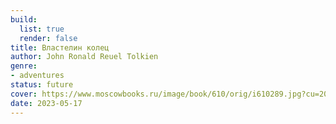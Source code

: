 ```yaml
---
build:
  list: true
  render: false
title: Властелин колец
author: John Ronald Reuel Tolkien
genre:
- adventures
status: future
cover: https://www.moscowbooks.ru/image/book/610/orig/i610289.jpg?cu=20180101000000
date: 2023-05-17
---
```


